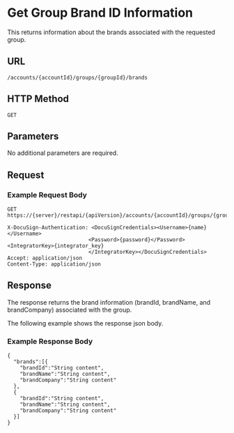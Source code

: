 # Get Group Brand ID Information

This returns information about the brands associated with the requested group.

## URL

    /accounts/{accountId}/groups/{groupId}/brands

## HTTP Method

    GET

## Parameters

No additional parameters are required.

## Request

### Example Request Body

    GET https://{server}/restapi/{apiVersion}/accounts/{accountId}/groups/{groupId}/brands
    
    X-DocuSign-Authentication: <DocuSignCredentials><Username>{name}</Username>
                              <Password>{password}</Password><IntegratorKey>{integrator_key}
                              </IntegratorKey></DocuSignCredentials>
    Accept: application/json
    Content-Type: application/json

## Response

The response returns the brand information (brandId, brandName, and brandCompany) associated with the group.

The following example shows the response json body.

### Example Response Body

    {
      "brands":[{
        "brandId":"String content",
        "brandName":"String content",
        "brandCompany":"String content"
      },
      {
        "brandId":"String content",
        "brandName":"String content",
        "brandCompany":"String content"
      }]
    }
